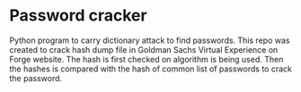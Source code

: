 # Password cracker
Python program to carry dictionary attack to find passwords.
This repo was created to crack hash dump file in Goldman Sachs Virtual Experience on Forge website.
The hash is first checked on algorithm is being used. Then the hashes is compared with the hash of common list of passwords to crack the password. 
